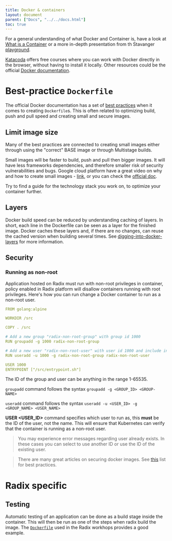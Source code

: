 ```yaml
---
title: Docker & containers
layout: document
parent: ["Docs", "../../docs.html"]
toc: true
---
```


For a general understanding of what Docker and Container is, have a look at [What is a Container](https://www.docker.com/resources/what-container) or a more in-depth presentation from th Stavanger [playground](https://github.com/equinor/playground-stavanger/tree/master/docker-basic).

[Katacoda](https://www.katacoda.com/) offers free courses where you can work with Docker directly in the browser, without having to install it locally. Other resources could be the official [Docker documentation](https://docs.docker.com/).

# Best-practice `Dockerfile`

The official Docker documentation has a set of [best practices](https://docs.docker.com/develop/develop-images/dockerfile_best-practices/) when it comes to creating `Dockerfile`s. This is often related to optimizing build, push and pull speed and creating small and secure images.

## Limit image size

Many of the best practices are connected to creating small images either through using the "correct" BASE image or through Multistage builds.

Small images will be faster to build, push and pull then bigger images. It will have less frameworks dependencies, and therefore smaller risk of security vulnerabilities and bugs. Google cloud platform have a great video on why and how to create small images - [link](https://www.youtube.com/watch?v=wGz_cbtCiEA&list=PLIivdWyY5sqL3xfXz5xJvwzFW_tlQB_GB&index=2), or you can check the [official doc](https://docs.docker.com/develop/develop-images/multistage-build/).

Try to find a guide for the technology stack you work on, to optimize your container further.

## Layers

Docker build speed can be reduced by understanding caching of layers. In short, each line in the Dockerfile can be seen as a layer for the finished image. Docker caches these layers and, if there are no changes, can reuse the cached version when building several times. See [digging-into-docker-layers](https://medium.com/@jessgreb01/digging-into-docker-layers-c22f948ed612) for more information.

## Security


### Running as non-root

Application hosted on Radix must run with non-root privileges in container, policy enabled in Radix platform will disallow containers running with root privileges. Here's how you can run change a Docker container to run as a non-root user.

```yaml
FROM golang:alpine

WORKDIR /src

COPY . /src

# Add a new group "radix-non-root-group" with group id 1000 
RUN groupadd -g 1000 radix-non-root-group

# Add a new user "radix-non-root-user" with user id 1000 and include in group
RUN useradd -u 1000 -g radix-non-root-group radix-non-root-user

USER 1000
ENTRYPOINT ["/src/entrypoint.sh"]
```

The ID of the group and user can be anything in the range 1-65535. 

`groupadd` command follows the syntax `groupadd -g <GROUP_ID> <GROUP-NAME>`

`useradd` command follows the syntax `useradd -u <USER_ID> -g <GROUP_NAME> <USER_NAME>`



 **USER <USER_ID>** command specifies which user to run as, this **must** be the ID of the user, not the name. This will ensure that Kubernetes can verify that the container is running as a non-root user.

> You may experience error messages regarding user already exists. In these cases you can select to use another ID or use the ID of the existing user. 


> There are many great articles on securing docker images. See [this](https://www.wintellect.com/security-best-practices-for-docker-images/) list for best practices.

# Radix specific

## Testing

Automatic testing of an application can be done as a build stage inside the container. This will then be run as one of the steps when radix build the image. The [`Dockerfile`](https://github.com/equinor/radix-example-scenario-docker-multistage-with-test/blob/master/Dockerfile) used in the Radix workhops provides a good example.
